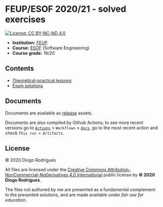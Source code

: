 # FEUP/ESOF 2020/21 - solved exercises

[![License: CC BY-NC-ND 4.0](https://img.shields.io/badge/License-CC%20BY--NC--ND%204.0-lightgrey.svg)](https://creativecommons.org/licenses/by-nc-nd/4.0/)

- **Institution:** [FEUP](https://sigarra.up.pt/feup/en/web_page.Inicial)
- **Course:** [ESOF](https://sigarra.up.pt/feup/en/UCURR_GERAL.FICHA_UC_VIEW?pv_ocorrencia_id=459481) (Software Engineering)
- **Course grade:** 19/20

## Contents

- [Theoretical-practical lessons](tp)
- [Exam solutions](exams)

## Documents

Documents are available as [release](https://github.com/dmfrodrigues/feup-cal-ex/releases) assets.

Documents are also compiled by Github Actions; to see more recent versions go to [`Actions`](https://github.com/dmfrodrigues/feup-cal-ex/actions) > `Workflows` > [`docs`](https://github.com/dmfrodrigues/feup-cal-ex/actions?query=workflow%3Adocs), go to the most recent action and check `This run > Artifacts`.

## License

© 2020 Diogo Rodrigues

All files are licensed under the [Creative Commons Attribution-NonCommercial-NoDerivatives 4.0 International](LICENSE) public license by **© 2020 Diogo Rodrigues**.

The files not authored by me are presented as a fundamental complement to the presented solutions, and are made available under *fair use for education*.
